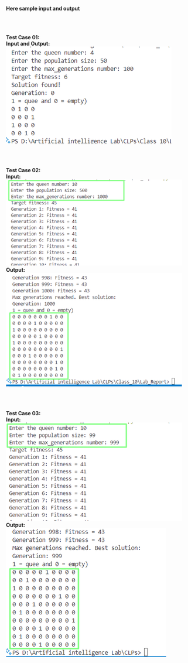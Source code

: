 <ul>
 
 <b>Here sample input and output</b>

 <br>
 <br>
 
<b>Test Case 01: </b><br> 
<b>Input and Output:</b><br>
<img src="output\2nd_input_output.png"/>

<br><br>

<b>Test Case 02: </b><br>
<b>Input:</b><br>
<img src="output\1st_input.png"/>
<b>Output:</b>
<img src="output\1st_output.png"/>

<br><br>

<b>Test Case 03: </b><br> 
<b>Input:</b><br>
<img src="output\3rd_input.png"/>
<b>Output:</b>
<img src="output\3rd_output.png"/>
 

</ul>
